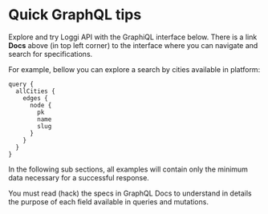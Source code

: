 # Quick GraphQL tips

Explore and try Loggi API with the GraphiQL interface below. There is a link **Docs** above (in top left corner) to the interface where you can navigate and search for specifications.

For example, bellow you can explore a search by cities available in platform:

```graphiql
query {
  allCities {
    edges {
      node {
        pk
        name
        slug
      }
    }
  }
}
```

In the following sub sections, all examples will contain only the minimum data necessary for a successful response.

You must read (hack) the specs in GraphQL Docs to understand in details the purpose of each field available in queries and mutations.